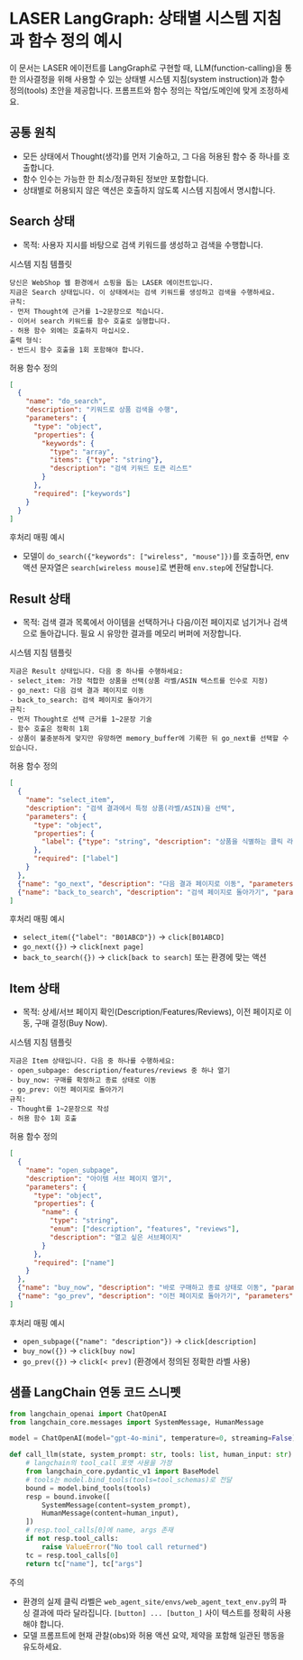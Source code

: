 # LASER LangGraph: 상태별 시스템 지침과 함수 정의 예시

이 문서는 LASER 에이전트를 LangGraph로 구현할 때, LLM(function-calling)을 통한 의사결정을 위해 사용할 수 있는 상태별 시스템 지침(system instruction)과 함수 정의(tools) 초안을 제공합니다. 프롬프트와 함수 정의는 작업/도메인에 맞게 조정하세요.

## 공통 원칙
- 모든 상태에서 Thought(생각)를 먼저 기술하고, 그 다음 허용된 함수 중 하나를 호출합니다.
- 함수 인수는 가능한 한 최소/정규화된 정보만 포함합니다.
- 상태별로 허용되지 않은 액션은 호출하지 않도록 시스템 지침에서 명시합니다.

## Search 상태
- 목적: 사용자 지시를 바탕으로 검색 키워드를 생성하고 검색을 수행합니다.

시스템 지침 템플릿
```
당신은 WebShop 웹 환경에서 쇼핑을 돕는 LASER 에이전트입니다.
지금은 Search 상태입니다. 이 상태에서는 검색 키워드를 생성하고 검색을 수행하세요.
규칙:
- 먼저 Thought에 근거를 1~2문장으로 적습니다.
- 이어서 search 키워드를 함수 호출로 실행합니다.
- 허용 함수 외에는 호출하지 마십시오.
출력 형식:
- 반드시 함수 호출을 1회 포함해야 합니다.
```

허용 함수 정의
```json
[
  {
    "name": "do_search",
    "description": "키워드로 상품 검색을 수행",
    "parameters": {
      "type": "object",
      "properties": {
        "keywords": {
          "type": "array",
          "items": {"type": "string"},
          "description": "검색 키워드 토큰 리스트"
        }
      },
      "required": ["keywords"]
    }
  }
]
```

후처리 매핑 예시
- 모델이 `do_search({"keywords": ["wireless", "mouse"]})`를 호출하면, env 액션 문자열은 `search[wireless mouse]`로 변환해 `env.step`에 전달합니다.

## Result 상태
- 목적: 검색 결과 목록에서 아이템을 선택하거나 다음/이전 페이지로 넘기거나 검색으로 돌아갑니다. 필요 시 유망한 결과를 메모리 버퍼에 저장합니다.

시스템 지침 템플릿
```
지금은 Result 상태입니다. 다음 중 하나를 수행하세요:
- select_item: 가장 적합한 상품을 선택(상품 라벨/ASIN 텍스트를 인수로 지정)
- go_next: 다음 검색 결과 페이지로 이동
- back_to_search: 검색 페이지로 돌아가기
규칙:
- 먼저 Thought로 선택 근거를 1~2문장 기술
- 함수 호출은 정확히 1회
- 상품이 불충분하게 맞지만 유망하면 memory_buffer에 기록한 뒤 go_next를 선택할 수 있습니다.
```

허용 함수 정의
```json
[
  {
    "name": "select_item",
    "description": "검색 결과에서 특정 상품(라벨/ASIN)을 선택",
    "parameters": {
      "type": "object",
      "properties": {
        "label": {"type": "string", "description": "상품을 식별하는 클릭 라벨 텍스트"}
      },
      "required": ["label"]
    }
  },
  {"name": "go_next", "description": "다음 결과 페이지로 이동", "parameters": {"type": "object", "properties": {}}},
  {"name": "back_to_search", "description": "검색 페이지로 돌아가기", "parameters": {"type": "object", "properties": {}}}
]
```

후처리 매핑 예시
- `select_item({"label": "B01ABCD"})` → `click[B01ABCD]`
- `go_next({})` → `click[next page]`
- `back_to_search({})` → `click[back to search]` 또는 환경에 맞는 액션

## Item 상태
- 목적: 상세/서브 페이지 확인(Description/Features/Reviews), 이전 페이지로 이동, 구매 결정(Buy Now).

시스템 지침 템플릿
```
지금은 Item 상태입니다. 다음 중 하나를 수행하세요:
- open_subpage: description/features/reviews 중 하나 열기
- buy_now: 구매를 확정하고 종료 상태로 이동
- go_prev: 이전 페이지로 돌아가기
규칙:
- Thought를 1~2문장으로 작성
- 허용 함수 1회 호출
```

허용 함수 정의
```json
[
  {
    "name": "open_subpage",
    "description": "아이템 서브 페이지 열기",
    "parameters": {
      "type": "object",
      "properties": {
        "name": {
          "type": "string",
          "enum": ["description", "features", "reviews"],
          "description": "열고 싶은 서브페이지"
        }
      },
      "required": ["name"]
    }
  },
  {"name": "buy_now", "description": "바로 구매하고 종료 상태로 이동", "parameters": {"type": "object", "properties": {}}},
  {"name": "go_prev", "description": "이전 페이지로 돌아가기", "parameters": {"type": "object", "properties": {}}}
]
```

후처리 매핑 예시
- `open_subpage({"name": "description"})` → `click[description]`
- `buy_now({})` → `click[buy now]`
- `go_prev({})` → `click[< prev]` (환경에서 정의된 정확한 라벨 사용)

## 샘플 LangChain 연동 코드 스니펫
```python
from langchain_openai import ChatOpenAI
from langchain_core.messages import SystemMessage, HumanMessage

model = ChatOpenAI(model="gpt-4o-mini", temperature=0, streaming=False)

def call_llm(state, system_prompt: str, tools: list, human_input: str):
    # langchain의 tool_call 포맷 사용을 가정
    from langchain_core.pydantic_v1 import BaseModel
    # tools는 model.bind_tools(tools=tool_schemas)로 전달
    bound = model.bind_tools(tools)
    resp = bound.invoke([
        SystemMessage(content=system_prompt),
        HumanMessage(content=human_input),
    ])
    # resp.tool_calls[0]에 name, args 존재
    if not resp.tool_calls:
        raise ValueError("No tool call returned")
    tc = resp.tool_calls[0]
    return tc["name"], tc["args"]
```

주의
- 환경의 실제 클릭 라벨은 `web_agent_site/envs/web_agent_text_env.py`의 파싱 결과에 따라 달라집니다. `[button] ... [button_]` 사이 텍스트를 정확히 사용해야 합니다.
- 모델 프롬프트에 현재 관찰(obs)와 허용 액션 요약, 제약을 포함해 일관된 행동을 유도하세요.
